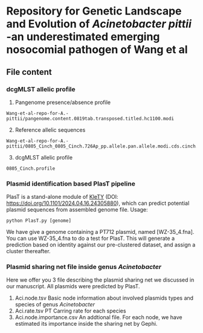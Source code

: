# Repository for Genetic Landscape and Evolution of _Acinetobacter pittii_ -an underestimated emerging nosocomial pathogen of Wang et al

## File content
### dcgMLST allelic profile
1. Pangenome presence/absence profile
~~~
Wang-et-al-repo-for-A.-pittii/pangenome.content.0819tab.transposed.titled.hc1100.modi
~~~
2. Reference allelic sequences
~~~
Wang-et-al-repo-for-A.-pittii/0805_Cinch_0805_Cinch.726Ap_pp.allele.pan.allele.modi.cds.cinch.fasta
~~~
3. dcgMLST allelic profile
~~~
0805_Cinch.profile
~~~
### Plasmid identification based PlasT pipeline
PlasT is a stand-alone module of [KleTY](https://github.com/zheminzhou/KleTy) (DOI: <https://doi.org/10.1101/2024.04.16.24305880>), which can predict potential plasmid sequences from assembled genome file.
Usage:
~~~
python PlasT.py [genome]
~~~
We have give a genome containing a PT712 plasmid, named [WZ-35_4.fna]. You can use WZ-35_4.fna to do a test for PlasT. This will generate a prediction based on identity against our pre-clustered dataset, and assign a cluster thereafter.

### Plasmid sharing net file inside genus _Acinetobacter_
Here we offer you 3 file describing the plasmid sharing net we discussed in our manuscript. All plasmids were predicted by PlasT.
1. Aci.node.tsv
   Basic node information about involved plasmids types and species of genus _Acinetobacter_
2. Aci.rate.tsv
   PT Carring rate for each species
3. Aci.node.importance.csv
   An addtional file. For each node, we have estimated its importance inside the sharing net by Gephi.
